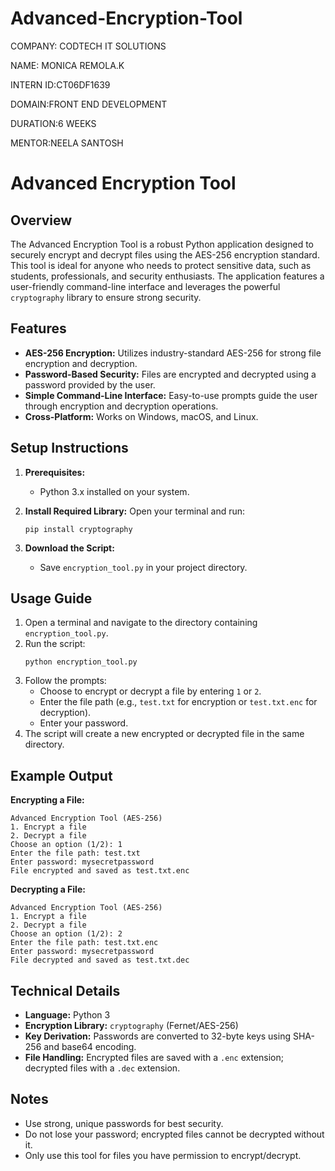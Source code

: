 # Advanced-Encryption-Tool

COMPANY: CODTECH IT SOLUTIONS

NAME: MONICA REMOLA.K

INTERN ID:CT06DF1639

DOMAIN:FRONT END DEVELOPMENT

DURATION:6 WEEKS

MENTOR:NEELA SANTOSH

# Advanced Encryption Tool

## Overview

The Advanced Encryption Tool is a robust Python application designed to securely encrypt and decrypt files using the AES-256 encryption standard. This tool is ideal for anyone who needs to protect sensitive data, such as students, professionals, and security enthusiasts. The application features a user-friendly command-line interface and leverages the powerful `cryptography` library to ensure strong security.

## Features

- **AES-256 Encryption:** Utilizes industry-standard AES-256 for strong file encryption and decryption.
- **Password-Based Security:** Files are encrypted and decrypted using a password provided by the user.
- **Simple Command-Line Interface:** Easy-to-use prompts guide the user through encryption and decryption operations.
- **Cross-Platform:** Works on Windows, macOS, and Linux.

## Setup Instructions

1. **Prerequisites:**
   - Python 3.x installed on your system.

2. **Install Required Library:**
   Open your terminal and run:
   ```
   pip install cryptography
   ```

3. **Download the Script:**
   - Save `encryption_tool.py` in your project directory.

## Usage Guide

1. Open a terminal and navigate to the directory containing `encryption_tool.py`.
2. Run the script:
   ```
   python encryption_tool.py
   ```
3. Follow the prompts:
   - Choose to encrypt or decrypt a file by entering `1` or `2`.
   - Enter the file path (e.g., `test.txt` for encryption or `test.txt.enc` for decryption).
   - Enter your password.
4. The script will create a new encrypted or decrypted file in the same directory.

## Example Output

**Encrypting a File:**
```
Advanced Encryption Tool (AES-256)
1. Encrypt a file
2. Decrypt a file
Choose an option (1/2): 1
Enter the file path: test.txt
Enter password: mysecretpassword
File encrypted and saved as test.txt.enc
```

**Decrypting a File:**
```
Advanced Encryption Tool (AES-256)
1. Encrypt a file
2. Decrypt a file
Choose an option (1/2): 2
Enter the file path: test.txt.enc
Enter password: mysecretpassword
File decrypted and saved as test.txt.dec
```

## Technical Details

- **Language:** Python 3
- **Encryption Library:** `cryptography` (Fernet/AES-256)
- **Key Derivation:** Passwords are converted to 32-byte keys using SHA-256 and base64 encoding.
- **File Handling:** Encrypted files are saved with a `.enc` extension; decrypted files with a `.dec` extension.

## Notes

- Use strong, unique passwords for best security.
- Do not lose your password; encrypted files cannot be decrypted without it.
- Only use this tool for files you have permission to encrypt/decrypt.


